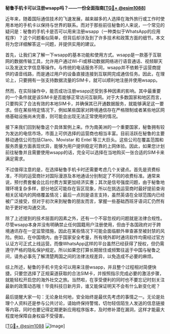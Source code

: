 **秘鲁手机卡可以注册wsapp吗？——一份全面指南[[TG💪+ @esim1088](https://t.me/s/esim1088)]**

近年来，随着国际通信技术的飞速发展，越来越多的人选择在海外旅行或工作时使用本地的手机卡以保持与世界的联系。而对于那些前往秘鲁的人来说，一个常见的疑问是：秘鲁的手机卡是否可以用来注册wsapp（一种类似于WhatsApp的应用程序）？这个问题看似简单，但背后却涉及到了许多技术和政策方面的细节。本文将为您详细解答这一问题，并提供实用的建议。

首先，让我们来了解一下wsapp的基本功能和使用方式。wsapp是一款基于互联网的数据传输工具，允许用户通过Wi-Fi或移动数据网络进行语音通话、视频聊天以及发送文字信息等操作。与传统的电话服务不同，wsapp并不依赖于运营商提供的语音线路，而是通过用户的设备直接连接到互联网完成通信任务。因此，在理论上，只要拥有一张支持数据流量的SIM卡，就可以顺利地注册并使用wsapp。

然而，在实际操作中，能否成功注册wsapp还受到多种因素的影响。其中最重要的一个条件就是该SIM卡是否能够正常访问互联网。对于大多数国家和地区而言，只要购买了合法有效的本地SIM卡，并确保其已开通数据服务，就能够满足这一要求。但在某些特定情况下，例如某些国家对跨境通信存在严格限制或者某些地区网络基础设施尚未完善，则可能会出现无法正常使用的情况。

接下来我们回到秘鲁这个具体案例上来。作为南美洲的一个重要国家，秘鲁拥有较为发达的电信市场，市面上可供选择的运营商也相当丰富。目前活跃在秘鲁的主要移动通信公司包括Claro、Movistar 和 Entel 等三大巨头。这些公司在覆盖范围和服务质量方面表现优异，能够为用户提供稳定可靠的上网体验。因此，如果您计划前往秘鲁并且需要使用wsapp的话，完全可以选择在当地购买一张合适的SIM卡来满足需求。

不过值得注意的是，在选择秘鲁手机卡时还需要考虑几个关键点。首先是资费标准，不同的运营商针对国际漫游及本地通话分别制定了不同的收费标准。通常来说，预付费套餐会比后付费方案更加经济实惠；其次是信号强度问题，由于秘鲁地理环境复杂多样，部分地区可能存在盲区现象，所以在挑选运营商时最好提前查询相关区域内的网络覆盖情况；最后一点则是语言支持，虽然英语在全球范围内已经被广泛接受，但对于初次来到秘鲁的朋友而言，掌握一些基础西班牙语词汇仍然有助于更好地沟通交流。

除了上述提到的技术层面的因素之外，还有一个不容忽视的问题就是法律合规性。尽管wsapp本身并没有明确禁止任何国籍用户注册使用，但由于各国政府对于跨境通讯存在一定监管措施，因此在某些情况下可能会面临额外审查甚至被封禁的风险。例如，在中国境内，由于国家安全考量，所有境外即时通讯软件均需经过官方认证方可正式上线运营。而像WhatsApp这样的平台虽然已经获得了授权，但仍需遵守严格的隐私保护规定。所以如果您打算长期居住或频繁往返于中国与秘鲁之间，请务必事先了解清楚两国之间的法律法规差异，以免造成不必要的麻烦。

综上所述，秘鲁的手机卡完全可以用来注册wsapp，并且整个过程相对简便快捷。只要您选择了正规渠道获取的合法SIM卡，并按照指示完成必要的激活步骤，就能轻松开启您的海外社交之旅。当然啦，在享受便利的同时也不要忘记时刻关注最新的政策动态哦！毕竟科技日新月异，谁又能保证明天不会有什么新变化呢？

最后提醒大家一句：无论身处何地，安全始终是最优先考虑的事情之一。无论是处理个人资料还是参与公共讨论，请始终保持警惕，切勿轻信陌生人发送的信息链接等内容。同时也要记得定期更新应用程序版本，及时修补潜在漏洞，这样才能最大程度地保障自身权益不受侵害。

[[TG💪+ @esim1088](https://t.me/s/esim1088) ![Image](https://i.postimg.cc/4NQfJmqS/Snipaste-2025-05-13-00-14-12.png)]